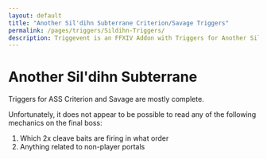 ```yaml
---
layout: default
title: "Another Sil'dihn Subterrane Criterion/Savage Triggers"
permalink: /pages/triggers/Sildihn-Triggers/
description: Triggevent is an FFXIV Addon with Triggers for Another Sil'dihn Subterrane (Criterion and Savage)
---
```


# Another Sil'dihn Subterrane

Triggers for ASS Criterion and Savage are mostly complete.

Unfortunately, it does not appear to be possible to read any of the following mechanics on the final boss:

1. Which 2x cleave baits are firing in what order
2. Anything related to non-player portals